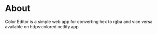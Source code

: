 # About
Color Editor is a simple web app for converting hex to rgba and vice versa available on https:colored.netlify.app 

